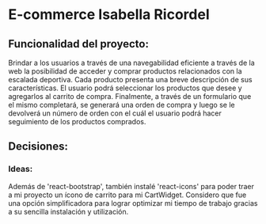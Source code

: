 # E-commerce Isabella Ricordel

## Funcionalidad del proyecto:

Brindar a los usuarios a través de una navegabilidad eficiente a través de la web la posibilidad de acceder y comprar productos relacionados con la escalada deportiva. 
Cada producto presenta una breve descripción de sus características.
El usuario podrá seleccionar los productos que desee y agregarlos al carrito de compra. Finalmente, a través de un formulario que el mismo completará, se generará una orden de compra y luego se le devolverá un número de orden con el cuál el usuario podrá hacer seguimiento de los productos comprados.

## Decisiones:

### Ideas:

Además de 'react-bootstrap', también instalé 'react-icons' para poder traer a mi proyecto un ícono de carrito para mi CartWidget. Considero que fue una opción simplificadora para lograr optimizar mi tiempo de trabajo gracias a su sencilla instalación y utilización.